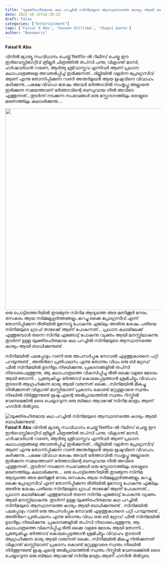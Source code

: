 ```yaml
---
title: "യുക്തിരഹിതമായ കഥ പറച്ചിൽ സിനിമയുടെ ആസ്വാദനത്തെ കാര്യം ആയി ബാധിക്കുന്നുണ്ട് ."
date: 2022-10-15T16:30:25
draft: false
categories: ["Entertainment"]
tags: ['Faisal K Abu', 'haseen dillruba', 'thapsi pannu']
author: "Beaumaris"
---
```


<strong>Faisal K Abu</strong>

വിനിൽ മ്യാത്യൂ സംവിധാനം ചെയ്ത് Netflix-ൽ റിലീസ് ചെയ്ത ഈ ഇൻവെസ്റ്റിഗേറ്റീവ് ത്രില്ലർ ചിത്രത്തിൽ തപ്‌സി പന്നു, വിക്രാന്ത് മാസി, ഹർഷവർധൻ റാണെ, ആദിത്യ ശ്രീവാസ്തവ എന്നിവർ ആണ് പ്രധാന കഥാപാത്രങ്ങളെ അവതരിപ്പിച്ച് ഇരിക്കുന്നത്...ദില്ലിയിൽ വളർന്ന പ്രോഗ്രസീവ് ആണ് എന്നു തോന്നിപ്പിക്കുന്ന റാണി അന്തർമുഖൻ ആയ ഋഷുവിനെ വിവാഹം കഴിക്കുന്നു...പക്ഷേ വിവാഹ ശേഷം അവൾ ഭർത്താവിൽ സംതൃപ്ത അല്ലാതെ ഇരിക്കുന്ന സമയത്താണ് ഭർത്താവിന്റെ ബന്ധുവായ നീൽ അവിടെ എത്തുന്നത്...തുടർന്ന് നടക്കുന്ന സംഭവങ്ങൾ ഒരു സ്ഫോടനത്തിലും ഒരാളുടെ മരണത്തിലും കലാശിക്കുന്നു....

<img class="size-full wp-image-354851 aligncenter" src="https://cdn.boolokam.com/articles/2022/10/hazeen-dilruba.jpg" alt="" width="1248" height="650" />ഒരു പൊട്ടിത്തെറിയിൽ തുടങ്ങുന്ന സിനിമ ആദ്യത്തെ അര മണിക്കൂർ നേരം രസകരം ആയ നർമ്മമുഹൂർത്തങ്ങളും കുറച്ചു ഒക്കെ പ്രോഗ്രസീവ് എന്ന് തോന്നിപ്പിക്കുന്ന രീതിയിൽ മുന്നോട്ടു പോകുന്നു എങ്കിലും അതിനു ശേഷം പതിയെ സിനിമയുടെ ഗ്രാഫ് താഴേക്ക് ആണ് പോകുന്നത്... പ്രധാന കഥയിലേക്ക് എത്തുമ്പോൾ തന്നെ സിനിമ എങ്ങോട്ട് പോകുന്നു വ്യക്തം ആയി മനസ്സിലാകുന്നു. തുടർന്ന് ഉള്ള യുക്തിരഹിതമായ കഥ പറച്ചിൽ സിനിമയുടെ ആസ്വാദനത്തെ കാര്യം ആയി ബാധിക്കുന്നുണ്ട് .

സിനിമയിൽ പലപ്പോഴും റാണി ഒരു അപസർപ്പക നോവൽ എഴുത്തുകാരനെ പറ്റി പറയുന്നുണ്ട് , അതിൻറെ പ്രതിഫലനം എന്നു തോന്നും വിധം ഒരു ബി ഗ്രേഡ് ഫീൽ സിനിമയിൽ ഉടനീളം നിഴലിക്കുന്നു. പ്രകടനങ്ങളിൽ തപ്‌സി നിരാശപെടുത്തുന്നു, ആ കഥാപാത്രത്തെ വികസിപ്പിച്ച രീതി ഒക്കെ വളരേ മോശം ആയി തോന്നി... പ്രത്യേകിച്ചും ഭർത്താവ് കൊലപ്പെടുത്താൻ ശ്രമിചിട്ടും വിവാഹം തുടരാൻ ആഗ്രഹിക്കുന്ന ഭാര്യ ആയി വരുന്നത് ഒക്കെ...സിനിമയിൽ മികച്ചു നിൽക്കുന്നത് വിക്രാന്ത് മാസ്സിയാണ് പ്രകടനം കൊണ്ട് മറ്റുള്ളവരെ സ്വന്തം നിഴലിൽ നിർത്തുന്നുണ്ട് ഋഷു.എന്റെ അഭിപ്രായത്തിൽ സ്വന്തം റിസ്കിൽ വേണമെങ്കിൽ ട്രൈ ചെയ്യാവുന്ന ഒരു ബിലോ ആവറേജ് സിനിമ മാത്രം ആണ് ഹസീൻ ദിൽ‌റൂബ.


![യുക്തിരഹിതമായ കഥ പറച്ചിൽ സിനിമയുടെ ആസ്വാദനത്തെ കാര്യം ആയി ബാധിക്കുന്നുണ്ട് .](https://cdn.boolokam.com/articles/2022/10/hazeen-dilruba.jpg)**Faisal K Abu** വിനിൽ മ്യാത്യൂ സംവിധാനം ചെയ്ത് Netflix-ൽ റിലീസ് ചെയ്ത ഈ ഇൻവെസ്റ്റിഗേറ്റീവ് ത്രില്ലർ ചിത്രത്തിൽ തപ്‌സി പന്നു, വിക്രാന്ത് മാസി, ഹർഷവർധൻ റാണെ, ആദിത്യ ശ്രീവാസ്തവ എന്നിവർ ആണ് പ്രധാന കഥാപാത്രങ്ങളെ അവതരിപ്പിച്ച് ഇരിക്കുന്നത്...ദില്ലിയിൽ വളർന്ന പ്രോഗ്രസീവ് ആണ് എന്നു തോന്നിപ്പിക്കുന്ന റാണി അന്തർമുഖൻ ആയ ഋഷുവിനെ വിവാഹം കഴിക്കുന്നു...പക്ഷേ വിവാഹ ശേഷം അവൾ ഭർത്താവിൽ സംതൃപ്ത അല്ലാതെ ഇരിക്കുന്ന സമയത്താണ് ഭർത്താവിന്റെ ബന്ധുവായ നീൽ അവിടെ എത്തുന്നത്...തുടർന്ന് നടക്കുന്ന സംഭവങ്ങൾ ഒരു സ്ഫോടനത്തിലും ഒരാളുടെ മരണത്തിലും കലാശിക്കുന്നു.... ഒരു പൊട്ടിത്തെറിയിൽ തുടങ്ങുന്ന സിനിമ ആദ്യത്തെ അര മണിക്കൂർ നേരം രസകരം ആയ നർമ്മമുഹൂർത്തങ്ങളും കുറച്ചു ഒക്കെ പ്രോഗ്രസീവ് എന്ന് തോന്നിപ്പിക്കുന്ന രീതിയിൽ മുന്നോട്ടു പോകുന്നു എങ്കിലും അതിനു ശേഷം പതിയെ സിനിമയുടെ ഗ്രാഫ് താഴേക്ക് ആണ് പോകുന്നത്... പ്രധാന കഥയിലേക്ക് എത്തുമ്പോൾ തന്നെ സിനിമ എങ്ങോട്ട് പോകുന്നു വ്യക്തം ആയി മനസ്സിലാകുന്നു. തുടർന്ന് ഉള്ള യുക്തിരഹിതമായ കഥ പറച്ചിൽ സിനിമയുടെ ആസ്വാദനത്തെ കാര്യം ആയി ബാധിക്കുന്നുണ്ട് . സിനിമയിൽ പലപ്പോഴും റാണി ഒരു അപസർപ്പക നോവൽ എഴുത്തുകാരനെ പറ്റി പറയുന്നുണ്ട് , അതിൻറെ പ്രതിഫലനം എന്നു തോന്നും വിധം ഒരു ബി ഗ്രേഡ് ഫീൽ സിനിമയിൽ ഉടനീളം നിഴലിക്കുന്നു. പ്രകടനങ്ങളിൽ തപ്‌സി നിരാശപെടുത്തുന്നു, ആ കഥാപാത്രത്തെ വികസിപ്പിച്ച രീതി ഒക്കെ വളരേ മോശം ആയി തോന്നി... പ്രത്യേകിച്ചും ഭർത്താവ് കൊലപ്പെടുത്താൻ ശ്രമിചിട്ടും വിവാഹം തുടരാൻ ആഗ്രഹിക്കുന്ന ഭാര്യ ആയി വരുന്നത് ഒക്കെ...സിനിമയിൽ മികച്ചു നിൽക്കുന്നത് വിക്രാന്ത് മാസ്സിയാണ് പ്രകടനം കൊണ്ട് മറ്റുള്ളവരെ സ്വന്തം നിഴലിൽ നിർത്തുന്നുണ്ട് ഋഷു.എന്റെ അഭിപ്രായത്തിൽ സ്വന്തം റിസ്കിൽ വേണമെങ്കിൽ ട്രൈ ചെയ്യാവുന്ന ഒരു ബിലോ ആവറേജ് സിനിമ മാത്രം ആണ് ഹസീൻ ദിൽ‌റൂബ.
